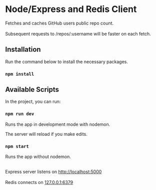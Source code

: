 # Node/Express and Redis Client

Fetches and caches GitHub users public repo count.<br /><br />
Subsequent requests to /repos/:username will be faster on each fetch.

## Installation

Run the command below to install the necessary packages.

### `npm install`

## Available Scripts

In the project, you can run:

### `npm run dev`

Runs the app in development mode with nodemon.<br />

The server will reload if you make edits.<br />

### `npm start`

Runs the app without nodemon.<br /><br />

Express server listens on [http://localhost:5000](http://localhost:5000)<br /><br />
Redis connects on [127.0.0.1:6379](127.0.0.1:6379])
